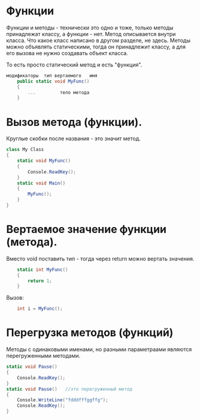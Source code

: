 # Функции

Функции и методы - технически это одно и тоже, только методы принадлежат классу, а функции - нет. Метод описывается внутри класса. Что какое класс написано в другом разделе, не здесь. Методы можно объявлять статическими, тогда он принадлежит классу, а для его вызова не нужно создавать объект класса.

То есть просто статический метод и есть "функция".

```csharp
модификаторы  тип вертаемого   имя
    public static void MyFunc()
    {
        ...         тело метода
    }  
```

# Вызов метода (функции).
Круглые скобки после названия - это значит метод.
```csharp
class My Class
{
    static void MyFunc()
    {
        Console.ReadKey();
    }
    static void Main()
    {
        MyFunc();
    }    
}
```
# Вертаемое значение функции (метода).
Вместо void поставить тип - тогда через return можно вертать значения.
```csharp
    static int MyFunc()
    {
        return 1;
    }
```
Вызов:
```csharp
    int i = MyFunc();
```
# Перегрузка методов (функций)
Методы с одинаковыми именами, но разными параметраами являются перегруженными методами.
```csharp
static void Pause()                    
{
    Console.ReadKey();
}
static void Pause()   //это перегруженный метод
{
    Console.WriteLine("fdddfffggffg");
    Console.ReadKey();
}
```



